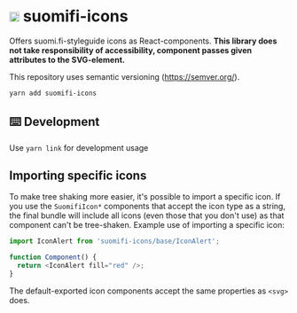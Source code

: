 # <img src="https://avatars0.githubusercontent.com/u/11345641?s=88&v=4" alt="VRK" width="18"/> suomifi-icons

Offers suomi.fi-styleguide icons as React-components. **This library does not take responsibility of accessibility, component passes given attributes to the SVG-element.**

This repository uses semantic versioning (https://semver.org/).

```bash
yarn add suomifi-icons
```

## ⌨️ Development

Use `yarn link` for development usage

## Importing specific icons

To make tree shaking more easier, it's possible to import a specific icon. If you use the `SuomifiIcon*` components that accept the icon type as a string, the final bundle will include all icons (even those that you don't use) as that component can't be tree-shaken. Example use of importing a specific icon:

```ts
import IconAlert from 'suomifi-icons/base/IconAlert';

function Component() {
  return <IconAlert fill="red" />;
}
```

The default-exported icon components accept the same properties as `<svg>` does.
